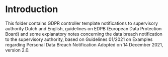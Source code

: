 # Introduction

This folder contains GDPR controller template notifications to supervisory authority Dutch and English, guidelines on EDPB (European Data Protection Board) and some explanatory notes concerning the data breach notification to the supervisory authority, based on Guidelines 01/2021 on Examples regarding Personal Data Breach Notification Adopted on 14 December 2021, version 2.0.
